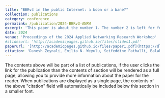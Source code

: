 ```yaml
---
title: "BBRv3 in the public Internet: a boon or a bane?"
collection: publications
category: conference
permalink: /publication/2024-BBRv3-ANRW
excerpt: 'This paper is about the number 1. The number 2 is left for future work.'
date: 2024
venue: 'Proceedings of the 2024 Applied Networking Research Workshop'
#slidesurl: 'http://academicpages.github.io/files/slides1.pdf'
paperurl: '[http://academicpages.github.io/files/paper1.pdf](https://dl.acm.org/doi/abs/10.1145/3673422.3674889)'
citation: 'Danesh Zeynali, Emilia N. Weyulu, Seifeddine Fathalli, Balakrishnan Chandrasekaran, and Anja Feldmann. 2024. BBRv3 in the public Internet: a boon or a bane? In Proceedings of the 2024 Applied Networking Research Workshop (ANRW '24). Association for Computing Machinery, New York, NY, USA, 97–99. https://doi.org/10.1145/3673422.3674889'
---
```


The contents above will be part of a list of publications, if the user clicks the link for the publication than the contents of section will be rendered as a full page, allowing you to provide more information about the paper for the reader. When publications are displayed as a single page, the contents of the above "citation" field will automatically be included below this section in a smaller font.
